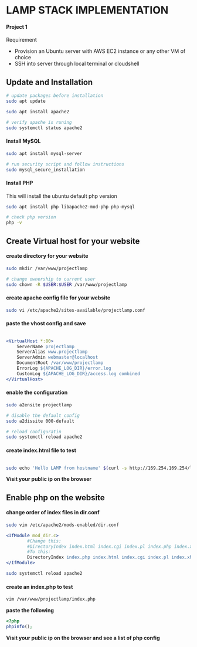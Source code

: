 # LAMP STACK IMPLEMENTATION

#### Project 1

Requirement
- Provision an Ubuntu server with AWS EC2 instance or any other VM of choice
- SSH into server through local terminal or cloudshell


## Update and Installation

```bash
# update packages before installation
sudo apt update

sudo apt install apache2

# verify apache is runing
sudo systemctl status apache2

```


#### Install MySQL
```bash
sudo apt install mysql-server

# run security script and follow instructions
sudo mysql_secure_installation
```


#### Install PHP
This will install the ubuntu default php version
```bash
sudo apt install php libapache2-mod-php php-mysql

# check php version
php -v
```


## Create Virtual host for your website

#### create directory for your website

```bash
sudo mkdir /var/www/projectlamp

# change ownership to current user
sudo chown -R $USER:$USER /var/www/projectlamp
```


#### create apache config file for your website

```bash
sudo vi /etc/apache2/sites-available/projectlamp.conf
```

#### paste the vhost config and save
```apache

<VirtualHost *:80>
    ServerName projectlamp
    ServerAlias www.projectlamp 
    ServerAdmin webmaster@localhost
    DocumentRoot /var/www/projectlamp
    ErrorLog ${APACHE_LOG_DIR}/error.log
    CustomLog ${APACHE_LOG_DIR}/access.log combined
</VirtualHost>

```

#### enable the configuration
```bash
sudo a2ensite projectlamp

# disable the default config
sudo a2dissite 000-default

# reload configuratin
sudo systemctl reload apache2
```


#### create index.html file to test

```bash

sudo echo 'Hello LAMP from hostname' $(curl -s http://169.254.169.254/latest/meta-data/public-hostname) 'with public IP' $(curl -s http://169.254.169.254/latest/meta-data/public-ipv4) > /var/www/projectlamp/index.html
```


**Visit your public ip on the browser**


## Enable php on the website

#### change order of index files in dir.conf

```bash
sudo vim /etc/apache2/mods-enabled/dir.conf
```

```apache
<IfModule mod_dir.c>
        #Change this:
        #DirectoryIndex index.html index.cgi index.pl index.php index.xhtml index.htm
        #To this:
        DirectoryIndex index.php index.html index.cgi index.pl index.xhtml index.htm
</IfModule>
```

```bash
sudo systemctl reload apache2
```

#### create an index.php to test
```bash
vim /var/www/projectlamp/index.php
```

**paste the following**

```php
<?php
phpinfo();
```

**Visit your public ip on the browser and see a list of php config**